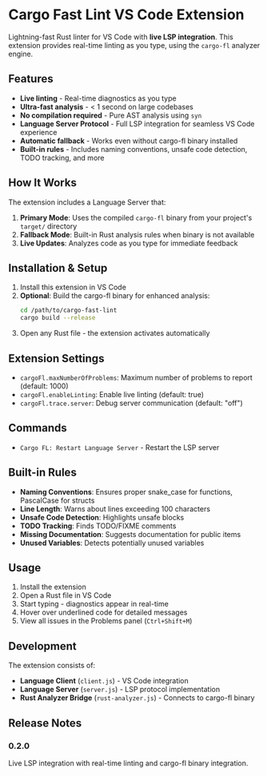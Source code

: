 # Cargo Fast Lint VS Code Extension

Lightning-fast Rust linter for VS Code with **live LSP integration**. This extension provides real-time linting as you type, using the `cargo-fl` analyzer engine.

## Features

- **Live linting** - Real-time diagnostics as you type
- **Ultra-fast analysis** - < 1 second on large codebases  
- **No compilation required** - Pure AST analysis using `syn`
- **Language Server Protocol** - Full LSP integration for seamless VS Code experience
- **Automatic fallback** - Works even without cargo-fl binary installed
- **Built-in rules** - Includes naming conventions, unsafe code detection, TODO tracking, and more

## How It Works

The extension includes a Language Server that:
1. **Primary Mode**: Uses the compiled `cargo-fl` binary from your project's `target/` directory
2. **Fallback Mode**: Built-in Rust analysis rules when binary is not available
3. **Live Updates**: Analyzes code as you type for immediate feedback

## Installation & Setup

1. Install this extension in VS Code
2. **Optional**: Build the cargo-fl binary for enhanced analysis:
   ```bash
   cd /path/to/cargo-fast-lint
   cargo build --release
   ```
3. Open any Rust file - the extension activates automatically

## Extension Settings

* `cargoFl.maxNumberOfProblems`: Maximum number of problems to report (default: 1000)
* `cargoFl.enableLinting`: Enable live linting (default: true)  
* `cargoFl.trace.server`: Debug server communication (default: "off")

## Commands

* `Cargo FL: Restart Language Server` - Restart the LSP server

## Built-in Rules

- **Naming Conventions**: Ensures proper snake_case for functions, PascalCase for structs
- **Line Length**: Warns about lines exceeding 100 characters
- **Unsafe Code Detection**: Highlights unsafe blocks
- **TODO Tracking**: Finds TODO/FIXME comments
- **Missing Documentation**: Suggests documentation for public items
- **Unused Variables**: Detects potentially unused variables

## Usage

1. Install the extension
2. Open a Rust file in VS Code
3. Start typing - diagnostics appear in real-time
4. Hover over underlined code for detailed messages
5. View all issues in the Problems panel (`Ctrl+Shift+M`)

## Development

The extension consists of:
- **Language Client** (`client.js`) - VS Code integration
- **Language Server** (`server.js`) - LSP protocol implementation  
- **Rust Analyzer Bridge** (`rust-analyzer.js`) - Connects to cargo-fl binary

## Release Notes

### 0.2.0

Live LSP integration with real-time linting and cargo-fl binary integration.